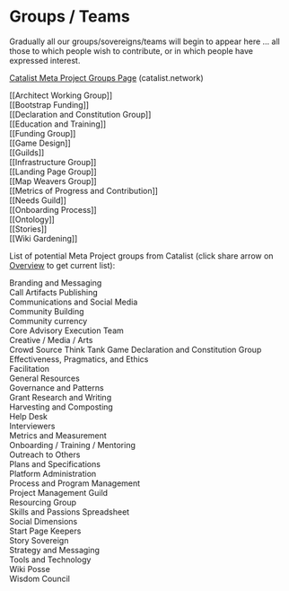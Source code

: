 # Groups / Teams
Gradually all our groups/sovereigns/teams will begin to appear here ... all those to which people wish to contribute, or in which people have expressed interest.

[Catalist Meta Project Groups Page](https://www.catalist.network/group-public/lionsberg-meta-project?tab=Groups) (catalist.network) 

[[Architect Working Group]]  
[[Bootstrap Funding]]  
[[Declaration and Constitution Group]]  
[[Education and Training]]  
[[Funding Group]]  
[[Game Design]]  
[[Guilds]]  
[[Infrastructure Group]]  
[[Landing Page Group]]  
[[Map Weavers Group]]  
[[Metrics of Progress and Contribution]]  
[[Needs Guild]]  
[[Onboarding Process]]  
[[Ontology]]  
[[Stories]]  
[[Wiki Gardening]]  

List of potential Meta Project groups from Catalist (click share arrow on [Overview](https://www.catalist.network/group-public/lionsberg-meta-project?tab=Overview) to get current list):

Branding and Messaging  
Call Artifacts Publishing  
Communications and Social Media  
Community Building  
Community currency  
Core Advisory Execution Team  
Creative / Media / Arts  
Crowd Source Think Tank Game
Declaration and Constitution Group  
Effectiveness, Pragmatics, and Ethics  
Facilitation  
General Resources  
Governance and Patterns  
Grant Research and Writing  
Harvesting and Composting  
Help Desk  
Interviewers  
Metrics and Measurement  
Onboarding / Training / Mentoring  
Outreach to Others  
Plans and Specifications  
Platform Administration  
Process and Program Management  
Project Management Guild  
Resourcing Group  
Skills and Passions Spreadsheet  
Social Dimensions  
Start Page Keepers  
Story Sovereign  
Strategy and Messaging  
Tools and Technology  
Wiki Posse  
Wisdom Council  
